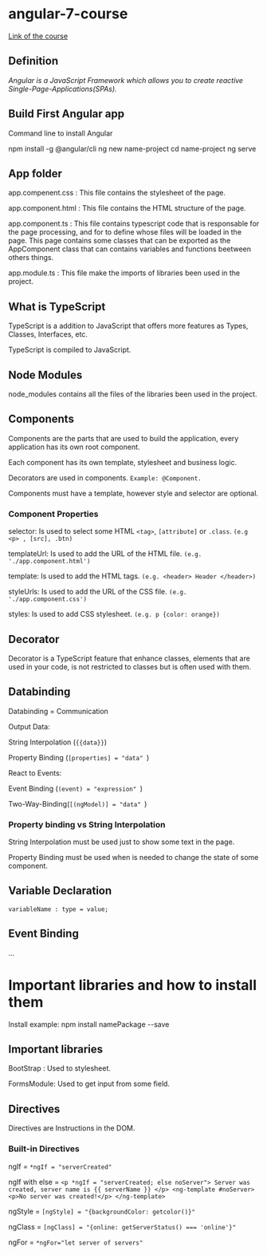 # angular-7-course

[Link of the course](https://www.udemy.com/the-complete-guide-to-angular-2/)

## Definition
*Angular is a JavaScript Framework which allows you to create reactive Single-Page-Applications(SPAs).*

## Build First Angular app

Command line to install Angular

npm install -g @angular/cli
ng new name-project
cd name-project
ng serve

## App folder

app.compenent.css : This file contains the stylesheet of the page.

app.component.html : This file contains the HTML structure of the page.

app.component.ts : This file contains typescript code that is responsable for the page processing, and for to define whose files will be loaded in the page. This page contains some classes that can be exported as the AppComponent class that can contains variables and functions beetween others things.

app.module.ts : This file make the imports of libraries been used in the project.

## What is TypeScript

TypeScript is a addition to JavaScript that offers more features as Types, Classes, Interfaces, etc.

TypeScript is compiled to JavaScript.

## Node Modules 

node_modules contains all the files of the libraries been used in the project.

## Components

Components are the parts that are used to build the application, every application has its own root component.

Each component has its own template, stylesheet and business logic.

Decorators are used in components. ```Example: @Component.```

Components must have a template, however style and selector are optional.

### Component Properties
selector: Is used to select some HTML ```<tag>```, ```[attribute]``` or ```.class```. ```(e.g <p> , [src], .btn)```
  
templateUrl: Is used to add the URL of the HTML file. ```(e.g. './app.component.html')```

template: Is used to add the HTML tags. ```(e.g. <header> Header </header>)```

styleUrls: Is used to add the URL of the CSS file. ```(e.g. './app.component.css')```

styles: Is used to add CSS stylesheet. ```(e.g. p {color: orange})```


## Decorator

Decorator is a TypeScript feature that enhance classes, elements that are used in your code, is not restricted to classes but is often used with them.

## Databinding

Databinding = Communication

Output Data:

String Interpolation (```{{data}}```)

Property Binding (```[properties] = "data" ```)

React to Events:

Event Binding (```(event) = "expression" ```)

Two-Way-Binding(```[(ngModel)] = "data" ```)

### Property binding vs String Interpolation

String Interpolation must be used just to show some text in the page.

Property Binding must be used when is needed to change the state of some component.

## Variable Declaration

```variableName : type = value;```

## Event Binding

...

# Important libraries and how to install them

Install example: npm install namePackage --save

## Important libraries

BootStrap : Used to stylesheet.

FormsModule: Used to get input from some field.

## Directives

Directives are Instructions in the DOM.

### Built-in Directives 

ngIf = ``` *ngIf = "serverCreated" ```

ngIf with else = ```<p *ngIf = "serverCreated; else noServer"> Server was created, server name is {{ serverName }} </p>
                    <ng-template #noServer>
                        <p>No server was created!</p>
                    </ng-template>
                    ```

ngStyle = ```[ngStyle] = "{backgroundColor: getcolor()}"```

ngClass = ```[ngClass] = "{online: getServerStatus() === 'online'}"```

ngFor =  ``` *ngFor="let server of servers" ```





